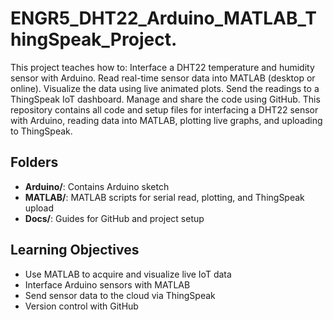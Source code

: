 # ENGR5_DHT22_Arduino_MATLAB_ThingSpeak_Project.
This project teaches how to:  Interface a DHT22 temperature and humidity sensor with Arduino.  Read real-time sensor data into MATLAB (desktop or online).  Visualize the data using live animated plots.  Send the readings to a ThingSpeak IoT dashboard.  Manage and share the code using GitHub.
This repository contains all code and setup files for interfacing a DHT22 sensor with Arduino, reading data into MATLAB, plotting live graphs, and uploading to ThingSpeak.

## Folders
- **Arduino/**: Contains Arduino sketch
- **MATLAB/**: MATLAB scripts for serial read, plotting, and ThingSpeak upload
- **Docs/**: Guides for GitHub and project setup

## Learning Objectives
- Use MATLAB to acquire and visualize live IoT data
- Interface Arduino sensors with MATLAB
- Send sensor data to the cloud via ThingSpeak
- Version control with GitHub
